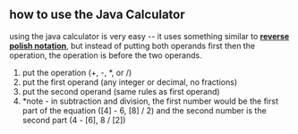 ## how to use the **Java Calculator**
using the java calculator is very easy -- it uses something similar to 
[**reverse polish notation**](https://en.wikipedia.org/wiki/Reverse_Polish_notation), but instead of putting both operands first then the operation, the operation is before the two operands.

1. put the operation (+, -, *, or /)
2. put the first operand (any integer or decimal, no fractions)
3. put the second operand (same rules as first operand)
4. *note - in subtraction and division, the first number would be the first part of the equation ([4] - 6, [8] / 2) and the second number is the second part (4 - [6], 8 / [2])